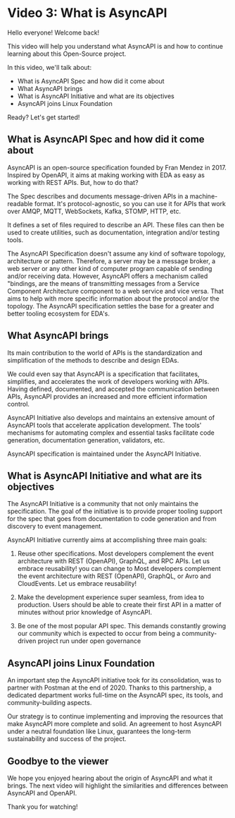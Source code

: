 # Video 3: What is AsyncAPI
 
Hello everyone! Welcome back!
		
This video will help you understand what AsyncAPI is and how to continue learning about this Open-Source project. 

In this video, we'll talk about:

 - What is AsyncAPI Spec and how did it come about
 - What AsyncAPI brings
 - What is AsyncAPI Initiative and what are its objectives
 - AsyncAPI joins Linux Foundation

 Ready? Let's get started!

## What is AsyncAPI Spec and how did it come about

AsyncAPI is an open-source specification founded by Fran Mendez in 2017. Inspired by OpenAPI, it aims at making working with EDA as easy as working with REST APIs. But, how to do that?

The Spec describes and documents message-driven APIs in a machine-readable format. It's protocol-agnostic, so you can use it for APIs that work over AMQP, MQTT, WebSockets, Kafka, STOMP, HTTP, etc.

It defines a set of files required to describe an API. These files can then be used to create utilities, such as documentation, integration and/or testing tools.

The AsyncAPI Specification doesn't assume any kind of software topology, architecture or pattern. Therefore, a server may be a message broker, a web server or any other kind of computer program capable of sending and/or receiving data. However, AsyncAPI offers a mechanism called "bindings, are the means of transmitting messages from a Service Component Architecture component to a web service and vice versa. That aims to help with more specific information about the protocol and/or the topology. The AsyncAPI specification settles the base for a greater and better tooling ecosystem for EDA's.

## What AsyncAPI brings

Its main contribution to the world of APIs is the standardization and simplification of the methods to describe and design EDAs.

We could even say that AsyncAPI is a specification that facilitates, simplifies, and accelerates the work of developers working with APIs. Having defined, documented, and accepted the communication between APIs, AsyncAPI provides an increased and more efficient information control.

AsyncAPI Initiative also develops and maintains an extensive amount of AsyncAPI tools that accelerate application development. The tools' mechanisms for automating complex and essential tasks facilitate code generation, documentation generation, validators, etc. 

AsyncAPI specification is maintained under the AsyncAPI Initiative.

## What is AsyncAPI Initiative and what are its objectives

The AsyncAPI Initiative is a community that not only maintains the specification. The goal of the initiative is to provide proper tooling support for the spec that goes from documentation to code generation and from discovery to event management.

AsyncAPI Initiative currently aims at accomplishing three main goals:

1. Reuse other specifications. Most developers complement the event architecture with REST (OpenAPI), GraphQL, and RPC APIs. Let us embrace reusability! you can change to Most developers complement the event architecture with REST (OpenAPI), GraphQL, or Avro and CloudEvents. Let us embrace reusability!

2. Make the development experience super seamless, from idea to production. Users should be able to create their first API in a matter of minutes without prior knowledge of AsyncAPI.

3. Be one of the most popular API spec. This demands constantly growing our community which is expected to occur from being a community-driven project run under open governance

## AsyncAPI joins Linux Foundation

An important step the AsyncAPI initiative took for its consolidation, was to partner with Postman at the end of 2020. Thanks to this partnership, a dedicated department works full-time on the AsyncAPI spec, its tools, and community-building aspects.

Our strategy is to continue implementing and improving the resources that make AsyncAPI more complete and solid. An agreement to host AsyncAPI under a neutral foundation like Linux, guarantees the long-term sustainability and success of the project.

## Goodbye to the viewer

We hope you enjoyed hearing about the origin of AsyncAPI and what it brings. The next video will highlight the similarities and differences between AsyncAPI and OpenAPI.

Thank you for watching!
